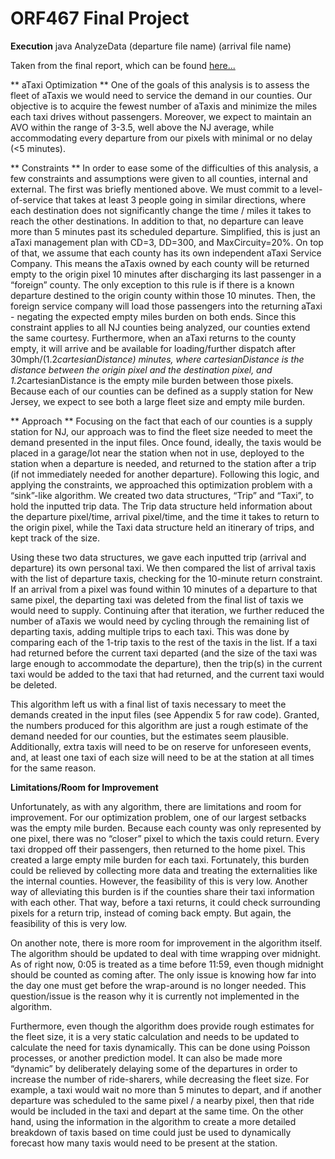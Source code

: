 # ORF467 Final Project

**Execution**
java AnalyzeData (departure file name) (arrival file name) 

Taken from the final report, which can be found [here...](https://docs.google.com/document/d/1AwHdrxdFGqF6Z_j9f8rb_ZiQKeaqRMhdZI2LZXR9ejk/edit?usp=sharing)

** aTaxi Optimization **
One of the goals of this analysis is to assess the fleet of aTaxis we would need to service the demand in our counties. Our objective is to acquire the fewest number of aTaxis and minimize the miles each taxi drives without passengers. Moreover, we expect to maintain an AVO within the range of 3-3.5, well above the NJ average, while accommodating every departure from our pixels with minimal or no delay (<5 minutes). 

** Constraints **
In order to ease some of the difficulties of this analysis, a few constraints and assumptions were given to all counties, internal and external. The first was briefly mentioned above. We must commit to a level-of-service that takes at least 3 people going in similar directions, where each destination does not significantly change the time / miles it takes to reach the other destinations. In addition to that, no departure can leave more than 5 minutes past its scheduled departure. Simplified, this is just an aTaxi management plan with CD=3, DD=300, and MaxCircuity=20%. On top of that, we assume that each county has its own independent aTaxi Service Company. This means the aTaxis owned by each county will be returned empty to the origin pixel 10 minutes after discharging its last passenger in a “foreign” county. The only exception to this rule is if there is a known departure destined to the origin county within those 10 minutes. Then, the foreign service company will load those passengers into the returning aTaxi - negating the expected empty miles burden on both ends. Since this constraint applies to all NJ counties being analyzed, our counties extend the same courtesy.
Furthermore, when an aTaxi returns to the county empty, it will arrive and be available for loading/further dispatch after 30mph/(1.2*cartesianDistance) minutes, where cartesianDistance is the distance between the origin pixel and the destination pixel, and 1.2*cartesianDistance is the empty mile burden between those pixels. Because each of our counties can be defined as a supply station for New Jersey, we expect to see both a large fleet size and empty mile burden.

** Approach **
Focusing on the fact that each of our counties is a supply station for NJ, our approach was to find the fleet size needed to meet the demand presented in the input files. Once found, ideally, the taxis would be placed in a garage/lot near the station when not in use, deployed to the station when a departure is needed, and returned to the station after a trip (if not immediately needed for another departure).
Following this logic, and applying the constraints, we approached this optimization problem with a “sink”-like algorithm. We created two data structures, “Trip” and “Taxi”, to hold the inputted trip data. The Trip data structure held information about the departure pixel/time, arrival pixel/time, and the time it takes to return to the origin pixel, while the Taxi data structure held an itinerary of trips, and kept track of the size.

Using these two data structures, we gave each inputted trip (arrival and departure) its own personal taxi. We then compared the list of arrival taxis with the list of departure taxis, checking for the 10-minute return constraint. If an arrival from a pixel was found within 10 minutes of a departure to that same pixel, the departing taxi was deleted from the final list of taxis we would need to supply. Continuing after that iteration, we further reduced the number of aTaxis we would need by cycling through the remaining list of departing taxis, adding multiple trips to each taxi. This was done by comparing each of the 1-trip taxis to the rest of the taxis in the list. If a taxi had returned before the current taxi departed (and the size of the taxi was large enough to accommodate the departure), then the trip(s) in the current taxi would be added to the taxi that had returned, and the current taxi would be deleted.

This algorithm left us with a final list of taxis necessary to meet the demands created in the input files (see Appendix 5 for raw code). Granted, the numbers produced for this algorithm are just a rough estimate of the demand needed for our counties, but the estimates seem plausible. Additionally, extra taxis will need to be on reserve for unforeseen events, and, at least one taxi of each size will need to be at the station at all times for the same reason.

**Limitations/Room for Improvement**

Unfortunately, as with any algorithm, there are limitations and room for improvement. For our optimization problem, one of our largest setbacks was the empty mile burden. Because each county was only represented by one pixel, there was no “closer” pixel to which the taxis could return. Every taxi dropped off their passengers, then returned to the home pixel. This created a large empty mile burden for each taxi. Fortunately, this burden could be relieved by collecting more data and treating the externalities like the internal counties. However, the feasibility of this is very low. Another way of alleviating this burden is if the counties share their taxi information with each other. That way, before a taxi returns, it could check surrounding pixels for a return trip, instead of coming back empty. But again, the feasibility of this is very low.

On another note, there is more room for improvement in the algorithm itself. The algorithm should be updated to deal with time wrapping over midnight. As of right now, 0:05 is treated as a time before 11:59, even though midnight should be counted as coming after. The only issue is knowing how far into the day one must get before the wrap-around is no longer needed. This question/issue is the reason why it is currently not implemented in the algorithm.

Furthermore, even though the algorithm does provide rough estimates for the fleet size, it is a very static calculation and needs to be updated to calculate the need for taxis dynamically. This can be done using Poisson processes, or another prediction model. It can also be made more “dynamic” by deliberately delaying some of the departures in order to increase the number of ride-sharers, while decreasing the fleet size. For example, a taxi would wait no more than 5 minutes to depart, and if another departure was scheduled to the same pixel / a nearby pixel, then that ride would be included in the taxi and depart at the same time. On the other hand, using the information in the algorithm to create a more detailed breakdown of taxis based on time could just be used to dynamically forecast how many taxis would need to be present at the station.

